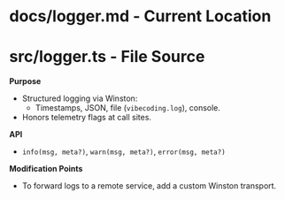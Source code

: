 # docs/logger.md - Current Location
# src/logger.ts - File Source

**Purpose**  
- Structured logging via Winston:  
  - Timestamps, JSON, file (`vibecoding.log`), console.  
- Honors telemetry flags at call sites.

**API**  
- `info(msg, meta?)`, `warn(msg, meta?)`, `error(msg, meta?)`

**Modification Points**  
- To forward logs to a remote service, add a custom Winston transport.  
